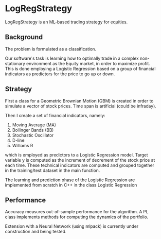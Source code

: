 # LogRegStrategy

LogRegStrategy is an ML-based trading strategy for equities.


## Background

The problem is formulated as a classification.

Our software's task is learning how to optimally trade in a complex non-stationary environment as the Equity market, in order to maximize profit. This is done employing a Logistic Regression based on a group of financial indicators as predictors for the price to go up or down.


## Strategy

First a class for a Geometric Brownian Motion (GBM) is created in order to simulate a vector of stock prices. 
Time span is artificial (could be infraday).

Then I create a set of financial indicators, namely:

1. Moving Average (MA)
2. Bollinger Bands (BB)
3. Stochastic Oscillator
4. D-line
5. Williams R

which is employed as predictors to a Logistic Regression model. Target variable y is computed as the increment of decrement of the stock price at each time.
These technical indicators are computed and grouped together in the training/test dataset in the main function.

The learning and prediction phase of the Logistic Regression are implemented from scratch in C++ in the class Logistic Regression


## Performance

Accuracy measures out-of-sample performance for the algorithm.
A PL class implements methods for computing the dynamics of the portfolio.

Extension with a Neural Network (using mlpack) is currently under construction and being tested.
